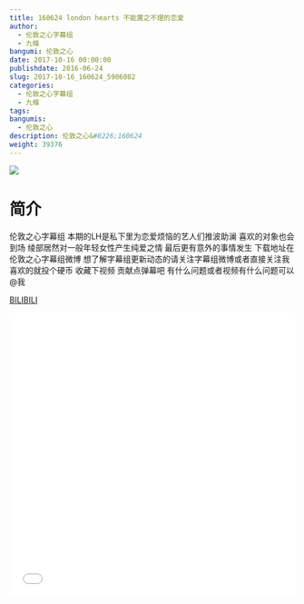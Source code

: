 ```yaml
---
title: 160624 london hearts 不能置之不理的恋爱
author: 
  - 伦敦之心字幕组
  - 九條
bangumi: 伦敦之心
date: 2017-10-16 00:00:00
publishdate: 2016-06-24
slug: 2017-10-16_160624_5906082
categories: 
  - 伦敦之心字幕组
  - 九條
tags: 
bangumis: 
  - 伦敦之心
description: 伦敦之心&#8226;160624
weight: 39376
---
```


![](https://i.imgur.com/6RvMkLJ.jpg)

# 简介  
伦敦之心字幕组 本期的LH是私下里为恋爱烦恼的艺人们推波助澜 喜欢的对象也会到场 绫部居然对一般年轻女性产生纯爱之情 最后更有意外的事情发生 下载地址在伦敦之心字幕组微博 想了解字幕组更新动态的请关注字幕组微博或者直接关注我 喜欢的就投个硬币 收藏下视频 贡献点弹幕吧
有什么问题或者视频有什么问题可以@我

  [BILIBILI](https://www.bilibili.com/video/av5906082/)


<div class="vcontainer">  <iframe class='video' src="//www.bilibili.com/blackboard/player.html?cid=9589137&aid=5906082" width="100%" height="500" frameborder="0" allowfullscreen="allowfullscreen"></iframe></div>
